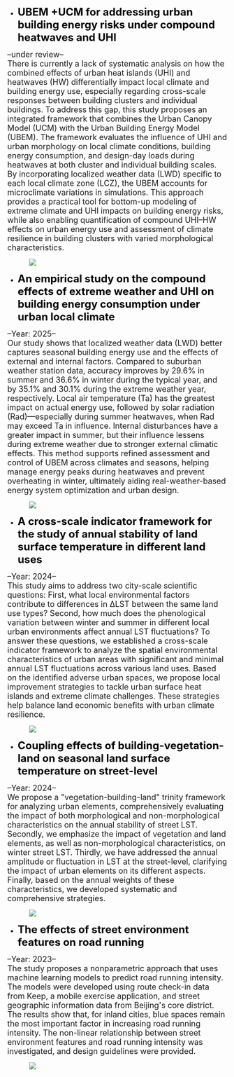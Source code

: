 - <a href="https://papers.ssrn.com/sol3/papers.cfm?abstract_id=5555721" style="color: black; text-decoration: none;">
  <strong><span style="font-size: 24px;">UBEM +UCM for addressing urban building energy risks under compound heatwaves and UHI</span></strong>
</a>
<p style="font-size: 18px; margin: 0;">–under review–</p>
<p style="font-size: 18px; max-width: 100%; margin: 0;">
  There is currently a lack of systematic analysis on how the combined effects of urban heat islands (UHI) and heatwaves (HW) differentially impact local climate and building energy use, especially regarding cross-scale responses between building clusters and individual buildings. To address this gap, this study proposes an integrated framework that combines the Urban Canopy Model (UCM) with the Urban Building Energy Model (UBEM). The framework evaluates the influence of UHI and urban morphology on local climate conditions, building energy consumption, and design-day loads during heatwaves at both cluster and individual building scales. By incorporating localized weather data (LWD) specific to each local climate zone (LCZ), the UBEM accounts for microclimate variations in simulations. This approach provides a practical tool for bottom-up modeling of extreme climate and UHI impacts on building energy risks, while also enabling quantification of compound UHI–HW effects on urban energy use and assessment of climate resilience in building clusters with varied morphological characteristics.
</p>
<a href="https://papers.ssrn.com/sol3/papers.cfm?abstract_id=5555721">
  <img src="https://shawnzhang7829.github.io/worksimage/Paper_1_small.jpg" 
       style="max-width: 80%; height: auto; display: block; margin: 15px auto;" 
       loading="lazy"/>
</a>

- <a href="https://doi.org/10.1016/j.buildenv.2025.113824" style="color: black; text-decoration: none;">
  <strong><span style="font-size: 24px;">An empirical study on the compound effects of extreme weather and UHI on building energy consumption under urban local climate</span></strong>
</a>
<p style="font-size: 18px; margin: 0;">–Year: 2025–</p>
<p style="font-size: 18px; max-width: 100%; margin: 0;">
  Our study shows that localized weather data (LWD) better captures seasonal building energy use and the effects of external and internal factors. Compared to suburban weather station data, accuracy improves by 29.6% in summer and 36.6% in winter during the typical year, and by 35.1% and 30.1% during the extreme weather year, respectively. Local air temperature (Ta) has the greatest impact on actual energy use, followed by solar radiation (Rad)—especially during summer heatwaves, when Rad may exceed Ta in influence. Internal disturbances have a greater impact in summer, but their influence lessens during extreme weather due to stronger external climatic effects. This method supports refined assessment and control of UBEM across climates and seasons, helping manage energy peaks during heatwaves and prevent overheating in winter, ultimately aiding real-weather-based energy system optimization and urban design.
</p>
<a href="https://doi.org/10.1016/j.buildenv.2025.113824">
  <img src="https://shawnzhang7829.github.io/worksimage/Paper_2_small.jpg" 
       style="max-width: 80%; height: auto; display: block; margin: 15px auto;" 
       loading="lazy"/>
</a>

- <a href="https://doi.org/10.1016/j.scs.2024.105936" style="color: black; text-decoration: none;">
  <strong><span style="font-size: 24px;">A cross-scale indicator framework for the study of annual stability of land surface temperature in different land uses</span></strong>
</a>
<p style="font-size: 18px; margin: 0;">–Year: 2024–</p>
<p style="font-size: 18px; max-width: 100%; margin: 0;">
  This study aims to address two city-scale scientific questions: First, what local environmental factors contribute to differences in ΔLST between the same land use types? Second, how much does the phenological variation between winter and summer in different local urban environments affect annual LST fluctuations? To answer these questions, we established a cross-scale indicator framework to analyze the spatial environmental characteristics of urban areas with significant and minimal annual LST fluctuations across various land uses. Based on the identified adverse urban spaces, we propose local improvement strategies to tackle urban surface heat islands and extreme climate challenges. These strategies help balance land economic benefits with urban climate resilience.
</p>
<a href="https://doi.org/10.1016/j.scs.2024.105936">
  <img src="https://shawnzhang7829.github.io/worksimage/Paper_3_small.jpg" 
       style="max-width: 80%; height: auto; display: block; margin: 15px auto;" 
       loading="lazy"/>
</a>

- <a href="https://doi.org/10.1016/j.buildenv.2024.111790" style="color: black; text-decoration: none;">
  <strong><span style="font-size: 24px;">Coupling effects of building-vegetation-land on seasonal land surface temperature on street-level</span></strong>
</a>
<p style="font-size: 18px; margin: 0;">–Year: 2024–</p>
<p style="font-size: 18px; max-width: 100%; margin: 0;">
  We propose a "vegetation-building-land" trinity framework for analyzing urban elements, comprehensively evaluating the impact of both morphological and non-morphological characteristics on the annual stability of street LST. Secondly, we emphasize the impact of vegetation and land elements, as well as non-morphological characteristics, on winter street LST. Thirdly, we have addressed the annual amplitude or fluctuation in LST at the street-level, clarifying the impact of urban elements on its different aspects. Finally, based on the annual weights of these characteristics, we developed systematic and comprehensive strategies.
</p>
<a href="https://doi.org/10.1016/j.buildenv.2024.111790">
  <img src="https://shawnzhang7829.github.io/worksimage/Paper_4_small.jpg" 
       style="max-width: 80%; height: auto; display: block; margin: 15px auto;" 
       loading="lazy"/>
</a>

- <a href="https://doi.org/10.1177/23998083231185589" style="color: black; text-decoration: none;">
  <strong><span style="font-size: 24px;">The effects of street environment features on road running</span></strong>
</a>
<p style="font-size: 18px; margin: 0;">–Year: 2023–</p>
<p style="font-size: 18px; max-width: 100%; margin: 0;">
  The study proposes a nonparametric approach that uses machine learning models to predict road running intensity. The models were developed using route check-in data from Keep, a mobile exercise application, and street geographic information data from Beijing's core district. The results show that, for inland cities, blue spaces remain the most important factor in increasing road running intensity. The non-linear relationship between street environment features and road running intensity was investigated, and design guidelines were provided.
</p>
<a href="https://doi.org/10.1177/23998083231185589">
  <img src="https://shawnzhang7829.github.io/worksimage/Paper_5_small.jpg" 
       style="max-width: 80%; height: auto; display: block; margin: 15px auto;" 
       loading="lazy"/>
</a>